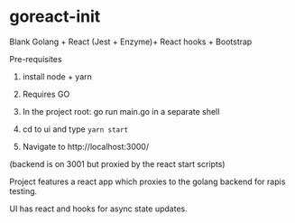 # goreact-init
Blank Golang + React (Jest + Enzyme)+ React hooks + Bootstrap

Pre-requisites

1. install node + yarn 
2. Requires GO

3. In the project root: 
    go run main.go in a separate shell
    
4. cd to ui and type `yarn start`

5. Navigate to http://localhost:3000/

(backend is on 3001 but proxied by the react start scripts)

Project features  a react app which proxies to the golang backend for rapis testing.

UI has react and hooks for async state updates.



